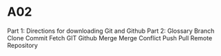 # A02
Part 1: Directions for downloading Git and Github
Part 2: Glossary
Branch
Clone
Commit
Fetch
GIT
Github
Merge
Merge Conflict
Push
Pull
Remote
Repository
